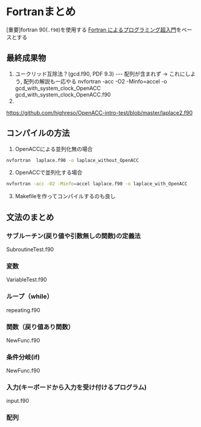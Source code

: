 # Fortranまとめ
[重要]fortran 90(`.f90`)を使用する
[Fortran によるプログラミング超入門](http://www.cc.kyoto-su.ac.jp/~tanigawa/materials/oyo/text/Intro_fortran.pdf)をベースとする

## 最終成果物
1. ユークリッド互除法？(gcd.f90, PDF 9.3) --- 配列が含まれず -> これにしよう, 配列の解説も一応やる
nvfortran -acc -O2 -Minfo=accel -o gcd_with_system_clock_OpenACC  gcd_with_system_clock_OpenACC.f90
2. 

https://github.com/highreso/OpenACC-intro-test/blob/master/laplace2.f90

## コンパイルの方法
1. OpenACCによる並列化無の場合
```bash
nvfortran  laplace.f90 -o laplace_without_OpenACC
```

2. OpenACCで並列化する場合
```bash
nvfortran -acc -O2 -Minfo=accel laplace.f90 -o laplace_with_OpenACC
```

3. Makefileを作ってコンパイルするのも良し


## 文法のまとめ
### サブルーチン(戻り値や引数無しの関数)の定義法
SubroutineTest.f90

### 変数
VariableTest.f90

### ループ（while）
repeating.f90

### 関数（戻り値あり関数）
NewFunc.f90

### 条件分岐(if)
NewFunc.f90

### 入力(キーボードから入力を受け付けるプログラム)
input.f90

### 配列